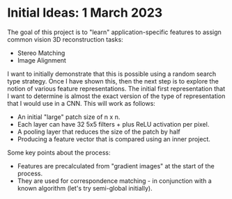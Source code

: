 # Initial Ideas: 1 March 2023 #

The goal of this project is to "learn" application-specific features to assign common vision 3D reconstruction tasks:

* Stereo Matching
* Image Alignment

I want to initially demonstrate that this is possible using a random search type strategy. Once I have shown this, then the next step is to explore the notion of various feature representations. The initial first representation that I want to determine is almost the exact version of the type of representation that I would use in a CNN. This will work as follows:

* An initial "large" patch size of n x n.
* Each layer can have 32 5x5 filters + plus ReLU activation per pixel.
* A pooling layer that reduces the size of the patch by half
* Producing a feature vector that is compared using an inner project.

Some key points about the process:
* Features are precalculated from "gradient images" at the start of the process.
* They are used for correspondence matching - in conjunction with a known algorithm (let's try semi-global initially).
